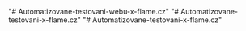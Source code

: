 "# Automatizovane-testovani-webu-x-flame.cz" 
"# Automatizovane-testovani-x-flame.cz" 
"# Automatizovane-testovani-x-flame.cz" 
